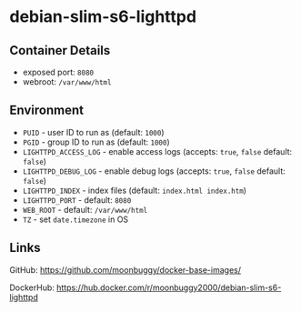 # debian-slim-s6-lighttpd

## Container Details

*   exposed port: `8080`
*   webroot: `/var/www/html`

## Environment

*   `PUID`                - user ID to run as (default: `1000`)
*   `PGID`                - group ID to run as (default: `1000`)
*   `LIGHTTPD_ACCESS_LOG` - enable access logs (accepts: `true`, `false` default: `false`)
*   `LIGHTTPD_DEBUG_LOG`  - enable debug logs (accepts: `true`, `false` default: `false`)
*   `LIGHTTPD_INDEX`      - index files (default: `index.html index.htm`)
*   `LIGHTTPD_PORT`       - default: `8080`
*   `WEB_ROOT`            - default: `/var/www/html`
*   `TZ`                  - set `date.timezone` in OS

## Links
GitHub: <https://github.com/moonbuggy/docker-base-images/>

DockerHub: <https://hub.docker.com/r/moonbuggy2000/debian-slim-s6-lighttpd>
